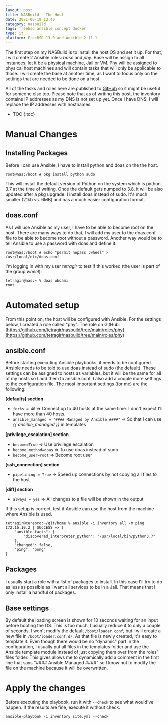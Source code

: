 ```yaml
---
layout:	post
title: NASBuild - The Host
date: 2021-06-19 12:40
category: nasbuild
tags: freebsd ansible concept docker
type: it
platform: FreeBSD 13.0 and Ansible 2.11.1
---
```


The first step on my NASBuild is to install the host OS and set it up. For that, I will create 2 Ansible roles: *base* and *phy*. Base will be assign to all instances, let it be a physical machine, Jail or VM. Phy will be assigned to physical host machines and will contain tasks that will only be applicable to those. I will create the base at another time, as I want to focus only on the settings that are needed to be done on a host.

All of the tasks and roles here are published to [GitHub](https://github.com/tetragir/nasbuild) so it might be useful for someone else too. Please note that as of writing this post, the inventory contains IP addresses as my DNS is not set up yet. Once I have DNS, I will replace the IP addresses with hostnames.

* TOC
{:toc}

# Manual Changes

## Installing Packages

Before I can use Ansible, I have to install python and doas on the the host.

```
root@nas:/boot # pkg install python sudo
```

This will install the default version of Python on the system which is python 3.7 at the time of writing. Once the default gets numped to 3.8, it will be also updated after a pkg upgrade. I install doas instead of sudo. It's much smaller (21kb vs. 6MB) and has a much easier configuration format.

## doas.conf
As I will use Ansible as my user, I have to be able to become root on the host. There are many ways to do that, I will add my user to the doas.conf file to be able to become root without a password. Another way would be to tell Ansible to use a password with doas and define it.

```
root@nas:/boot # echo "permit nopass :wheel" > /usr/local/etc/doas.conf
```

I'm logging in with my user *tetragir* to test if this worked (the user is part of the group *wheel*):

```
tetragir@nas:~ % doas whoami
root
```

# Automated setup

From this point on, the host will be configured with Ansible. For the settings below, I created a role called "phy". The role on GitHub: [https://github.com/tetragir/nasbuild/tree/main/roles/phy](https://github.com/tetragir/nasbuild/tree/main/roles/phy)

## ansible.conf
Before starting executing Ansible playbooks, it needs to be configured. Ansible needs to be told to use doas instead of sudo (the default). These settings can be assigned to hosts as variables, but it will be the same for all of my hosts so I add them to ansible.conf. I also add a couple more settings to the configuration file. The most important settings (for me) are the following:

**[defaults] section**

* ```forks = 40``` => Connect up to 40 hosts at the same time. I don't expect I'll have more than 40 hosts.
* ```ansible_managed = "#### Managed by Ansible ####"``` => So that I can use *{{ ansible_managed }}* in templates

**[privilege_escalation] section**

* ```become=True``` => Use privilege escalation
* ```become_method=doas``` => To use doas instead of sudo
* ```become_user=root``` => Become root user

**[ssh_connection] section**

* ```pipelining = True``` => Speed up connections by not copying all files to the host

**[diff] section**

* ```always = yes``` => All changes to a file will be shown in the output

If this setup is correct, test if Ansible can use the host from the machine where Ansible is used.

```
tetragir@cerebro:~/git/home % ansible -i inventory all -m ping
172.16.10.2 | SUCCESS => {
    "ansible_facts": {
        "discovered_interpreter_python": "/usr/local/bin/python3.7"
    },
    "changed": false,
    "ping": "pong"
}
```

## Packages
I usually start a role with a list of packages to install. In this case I'll try to do as less as possible as I want all services to be in a Jail. That means that I only install a handful of packages.

## Base settings
By default the loading screen is shown for 10 seconds waiting for an input before booting the OS. This is too much, I usually reduce it to only a couple of seconds. I won't modify the default ```/boot/loader.conf```, but I will create a new file in ```/boot/loader.conf.d/```. As that file is newly created, it's easy to template it. Even though there would be no "dynamic" part in the configuration, I usually put all files in the templates folder and use the Ansible template module instead of just copying them over from the roles' files folder. This gives allows me to dynamically add a comment in the first line that says "#### Ansible Managed ####" so I know not to modify the file on the machine because it will be overwritten.

# Apply the changes
Before executing the playbook, run it with ```--check``` to see what would've happen. If the results are fine, execute it without check.

```
ansible-playbook -i inventory site.yml --check
```

